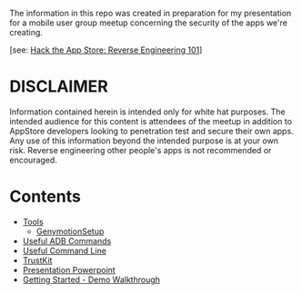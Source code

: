The information in this repo was created in preparation for my presentation for a mobile user group meetup concerning the security of the apps we're creating.

[see: [Hack the App Store: Reverse Engineering 101](https://www.meetup.com/meetup-group-rPvYtjSH/events/258482975/)]

# DISCLAIMER #
Information contained herein is intended only for white hat purposes.  The intended audience for this content is attendees of the meetup in addition to AppStore developers looking to penetration test and secure their own apps.  Any use of this information beyond the intended purpose is at your own risk.  Reverse engineering other people's apps is not recommended or encouraged.

# Contents #
- [Tools](Tools.md)
  - [GenymotionSetup](GenymotionSetup.md)
- [Useful ADB Commands](UsefulADBCommands.md)
- [Useful Command Line](UsefulCommandLine.md)
- [TrustKit](TrustkitSampleApp.md)
- [Presentation Powerpoint](Presentation2.pptx)
- [Getting Started - Demo Walkthrough](GettingStartedWalkthrough.md)